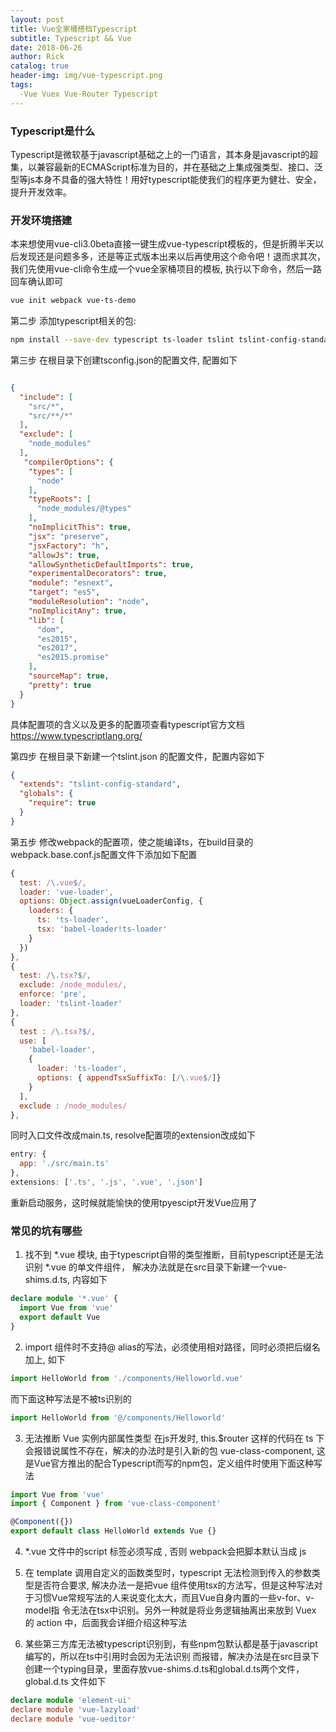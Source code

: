 ```yaml
---
layout: post
title: Vue全家桶搭档Typescript
subtitle: Typescript && Vue
date: 2018-06-26
author: Rick
catalog: true
header-img: img/vue-typescript.png
tags:
  -Vue Vuex Vue-Router Typescript
---
```


### Typescript是什么
Typescript是微软基于javascript基础之上的一门语言，其本身是javascript的超集，以兼容最新的ECMAScript标准为目的，并在基础之上集成强类型、接口、泛型等js本身不具备的强大特性！用好typescript能使我们的程序更为健壮、安全，提升开发效率。

### 开发环境搭建
本来想使用vue-cli3.0beta直接一键生成vue-typescript模板的，但是折腾半天以后发现还是问题多多，还是等正式版本出来以后再使用这个命令吧！退而求其次，我们先使用vue-cli命令生成一个vue全家桶项目的模板, 执行以下命令，然后一路回车确认即可
```zsh
vue init webpack vue-ts-demo 
```
第二步 添加typescript相关的包:
```zsh
npm install --save-dev typescript ts-loader tslint tslint-config-standard tslint-loader
```
第三步 在根目录下创建tsconfig.json的配置文件, 配置如下
```json

{
  "include": [
    "src/*",
    "src/**/*"
  ],
  "exclude": [
    "node_modules"
  ],
   "compilerOptions": {
    "types": [
      "node"
    ],
    "typeRoots": [
      "node_modules/@types"
    ],
    "noImplicitThis": true,
    "jsx": "preserve",
    "jsxFactory": "h",
    "allowJs": true,
    "allowSyntheticDefaultImports": true,
    "experimentalDecorators": true,
    "module": "esnext",
    "target": "es5",
    "moduleResolution": "node",
    "noImplicitAny": true,
    "lib": [
      "dom",
      "es2015",
      "es2017",
      "es2015.promise"
    ],
    "sourceMap": true,
    "pretty": true
  }
}
```
具体配置项的含义以及更多的配置项查看typescript官方文档<https://www.typescriptlang.org/>

第四步 在根目录下新建一个tslint.json 的配置文件，配置内容如下
```json
{
  "extends": "tslint-config-standard",
  "globals": {
    "require": true
  }
}
```
第五步 修改webpack的配置项，使之能编译ts，在build目录的webpack.base.conf.js配置文件下添加如下配置
```js
{
  test: /\.vue$/,
  loader: 'vue-loader',
  options: Object.assign(vueLoaderConfig, {
    loaders: {
      ts: 'ts-loader',
      tsx: 'babel-loader!ts-loader'
    }
  })
},
{
  test: /\.tsx?$/,
  exclude: /node_modules/,
  enforce: 'pre',
  loader: 'tslint-loader'
},
{
  test : /\.tsx?$/,
  use: [
    'babel-loader',
    {
      loader: 'ts-loader',
      options: { appendTsxSuffixTo: [/\.vue$/]}
    }
  ],
  exclude : /node_modules/
},
```
同时入口文件改成main.ts, resolve配置项的extension改成如下
```js
entry: {
  app: './src/main.ts'
},
extensions: ['.ts', '.js', '.vue', '.json']
```

重新启动服务，这时候就能愉快的使用tpyescipt开发Vue应用了

### 常见的坑有哪些
1. 找不到 *.vue 模块, 由于typescript自带的类型推断，目前typescript还是无法识别 *.vue 的单文件组件，
解决办法就是在src目录下新建一个vue-shims.d.ts, 内容如下
```ts
declare module '*.vue' {
  import Vue from 'vue'
  export default Vue
}
```

2. import 组件时不支持@ alias的写法，必须使用相对路径，同时必须把后缀名加上, 如下
```ts
import HelloWorld from './components/Helloworld.vue'
```
而下面这种写法是不被ts识别的
```ts
import HelloWorld from '@/components/Helloworld'
```

3. 无法推断 Vue 实例内部属性类型
在js开发时, this.$router 这样的代码在 ts 下会报错说属性不存在，解决的办法时是引入新的包 vue-class-component,
这是Vue官方推出的配合Typescript而写的npm包，定义组件时使用下面这种写法
```ts
import Vue from 'vue'
import { Component } from 'vue-class-component'

@Component({})
export default class HelloWorld extends Vue {}

```

4. *.vue 文件中的script 标签必须写成 <script lang="ts"></script>, 否则 webpack会把脚本默认当成 js

5. 在 template 调用自定义的函数类型时，typescript 无法检测到传入的参数类型是否符合要求, 解决办法一是把vue
组件使用tsx的方法写，但是这种写法对于习惯Vue常规写法的人来说变化太大，而且Vue自身内置的一些v-for、v-model指
令无法在tsx中识别。另外一种就是将业务逻辑抽离出来放到 Vuex 的 action 中，后面我会详细介绍这种写法

6. 某些第三方库无法被typescript识别到，有些npm包默认都是基于javascript编写的，所以在ts中引用时会因为无法识别
而报错，解决办法是在src目录下创建一个typing目录，里面存放vue-shims.d.ts和global.d.ts两个文件，global.d.ts
文件如下
```ts
declare module 'element-ui'
declare module 'vue-lazyload'
declare module 'vue-ueditor'
```
